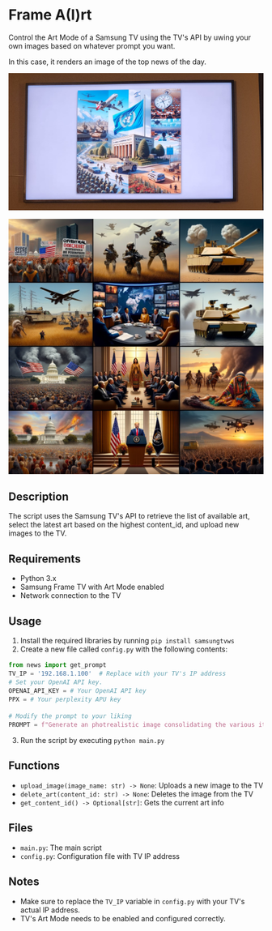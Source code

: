 

**Frame A(I)rt**
=======================

Control the Art Mode of a Samsung TV using the TV's API by uwing your own images based on whatever prompt you want.

In this case, it renders an image of the top news of the day.

![Example Image](tv_art.jpeg)



![Example Image](example.png)

**Description**
---------------

The script uses the Samsung TV's API to retrieve the list of available art, select the latest art based on the highest content_id, and upload new images to the TV.

**Requirements**
---------------

* Python 3.x
* Samsung Frame TV with Art Mode enabled
* Network connection to the TV

**Usage**
-----

1. Install the required libraries by running `pip install samsungtvws`
2. Create a new file called `config.py` with the following contents:
```python
from news import get_prompt
TV_IP = '192.168.1.100'  # Replace with your TV's IP address
# Set your OpenAI API key.
OPENAI_API_KEY = # Your OpenAI API key
PPX = # Your perplexity APU key

# Modify the prompt to your liking
PROMPT = f"Generate an photrealistic image consolidating the various items in {get_prompt('Enter your prompt here')}"

```
3. Run the script by executing `python main.py`

**Functions**
-------------

* `upload_image(image_name: str) -> None`: Uploads a new image to the TV
* `delete_art(content_id: str) -> None`: Deletes the image from the TV
* `get_content_id() -> Optional[str]`: Gets the current art info

**Files**
------

* `main.py`: The main script
* `config.py`: Configuration file with TV IP address

**Notes**
-----

* Make sure to replace the `TV_IP` variable in `config.py` with your TV's actual IP address.
* TV's Art Mode needs to be enabled and configured correctly.

